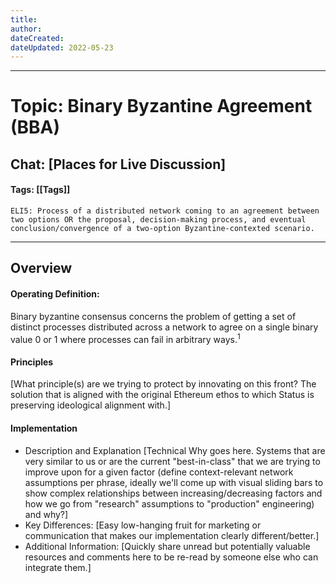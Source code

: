 ```yaml
---
title: 
author:
dateCreated: 
dateUpdated: 2022-05-23
---
```


---

# Topic: Binary Byzantine Agreement (BBA)
## Chat: [Places for Live Discussion]

#### Tags: [[Tags]] 

```
ELI5: Process of a distributed network coming to an agreement between two options OR the proposal, decision-making process, and eventual conclusion/convergence of a two-option Byzantine-contexted scenario.
```
---

## Overview

#### Operating Definition:
Binary byzantine consensus concerns the problem of getting a set of distinct processes distributed across a network to agree on a single binary value 0 or 1 where processes can fail in arbitrary ways.<sup>1</sup>

#### Principles
[What principle(s) are we trying to protect by innovating on this front? The solution that is aligned with the original Ethereum ethos to which Status is preserving ideological alignment with.]

#### Implementation
- Description and Explanation
	[Technical Why goes here. Systems that are very similar to us or are the current "best-in-class" that we are trying to improve upon for a given factor (define context-relevant network assumptions per phrase, ideally we'll come up with visual sliding bars to show complex relationships between increasing/decreasing factors and how we go from "research" assumptions to "production" engineering) and why?]  
- Key Differences:
	[Easy low-hanging fruit for marketing or communication that makes our implementation clearly different/better.]
- Additional Information:
	[Quickly share unread but potentially valuable resources and comments here to be re-read by someone else who can integrate them.]